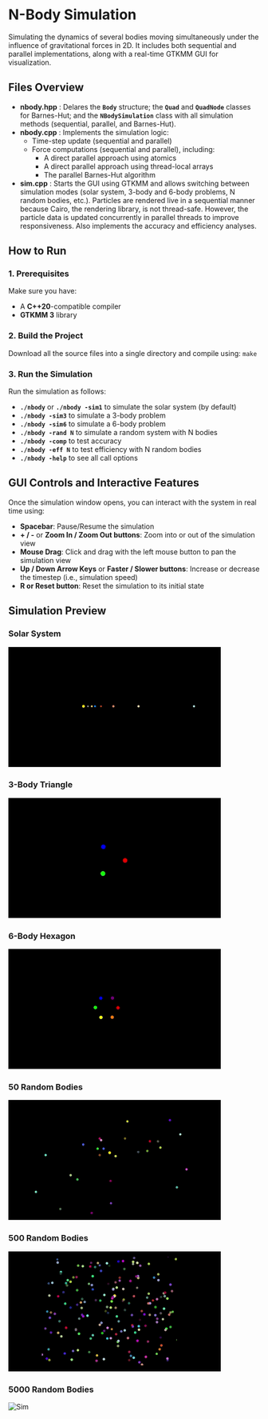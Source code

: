 # N-Body Simulation
 Simulating the dynamics of several bodies moving simultaneously under the influence of gravitational forces in 2D. It includes both sequential and parallel implementations, along with a real-time GTKMM GUI for visualization.

## Files Overview

- **nbody.hpp** :  Delares the **`Body`**  structure; the **`Quad`**  and **`QuadNode`** classes for Barnes-Hut; and the **`NBodySimulation`** class with all simulation methods (sequential, parallel, and Barnes-Hut).
- **nbody.cpp** : Implements the simulation logic:
  - Time-step update (sequential and parallel)
  - Force computations (sequential and parallel), including:
    - A direct parallel approach using atomics
    - A direct parallel approach using thread-local arrays
    - The parallel Barnes-Hut algorithm
- **sim.cpp** : Starts the GUI using GTKMM and allows switching between simulation modes (solar system, 3-body and 6-body problems, N random bodies, etc.). Particles are rendered live in a sequential manner because Cairo, the rendering library, is not thread-safe. However, the particle data is updated concurrently in parallel threads to improve responsiveness. Also implements the accuracy and efficiency analyses.

## How to Run
### 1. Prerequisites
Make sure you have:
- A **C++20**-compatible compiler
- **GTKMM 3** library
### 2. Build the Project
Download all the source files into a single directory and compile using: `make`
### 3. Run the Simulation
Run the simulation as follows:
  - **`./nbody`** or **`./nbody -sim1`** to simulate the solar system (by default)
  - **`./nbody -sim3`** to simulate a 3-body problem
  - **`./nbody -sim6`** to simulate a 6-body problem
  - **`./nbody -rand N`** to simulate a random system with N bodies
  - **`./nbody -comp`** to test accuracy
  - **`./nbody -eff N`** to test efficiency with N random bodies
  - **`./nbody -help`** to see all call options

## GUI Controls and Interactive Features

Once the simulation window opens, you can interact with the system in real time using:

- **Spacebar**: Pause/Resume the simulation
- **+ / -** or **Zoom In / Zoom Out buttons**: Zoom into or out of the simulation view
- **Mouse Drag**: Click and drag with the left mouse button to pan the simulation view
- **Up / Down Arrow Keys** or **Faster / Slower buttons**: Increase or decrease the timestep (i.e., simulation speed)
- **R or Reset button**: Reset the simulation to its initial state

## Simulation Preview

### Solar System
![Sim](gifs/solarsys.gif)

### 3-Body Triangle
![Sim](gifs/3bod.gif)

### 6-Body Hexagon
![Sim](gifs/6bod.gif)

### 50 Random Bodies
![Sim](gifs/rand50.gif)

### 500 Random Bodies
![Sim](gifs/rand500.gif)

### 5000 Random Bodies
![Sim](gifs/rand5k.gif)
